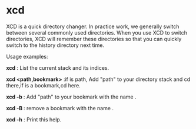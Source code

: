 # xcd

XCD is a quick directory changer. In practice work, 
we generally switch between several commonly used directories. 
When you use XCD to switch directories, XCD will remember these directories
so that you can quickly switch to the history directory next time.

Usage examples:

**xcd**            : List the current stack and its indices.

**xcd <path,bookmark>**   :if is path, Add "path" to your directory stack and cd there,if is a bookmark,cd here.

**xcd -b <name> <path>**   : Add "path" to your bookmark with the name .

**xcd -B <name>**   : remove a  bookmark with the name .

**xcd -h**         : Print this help.
